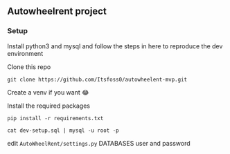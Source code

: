 ## Autowheelrent project


### Setup
Install python3 and mysql and follow the steps in here to reproduce the dev environment

Clone this repo

```shell
git clone https://github.com/Itsfoss0/autowheelent-mvp.git
```

Create a venv if you want :joy: 


Install the required packages

```
pip install -r requirements.txt
```

```
cat dev-setup.sql | mysql -u root -p
```

edit `AutoWheelRent/settings.py` DATABASES user and password


